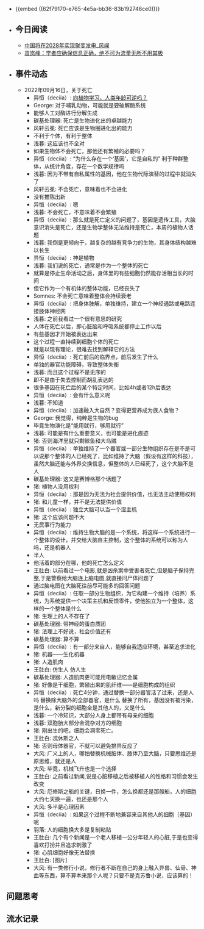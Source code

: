 - {{embed ((62f79170-e765-4e5a-bb36-83b192746ce0))}}
- ## 今日阅读
	- [中国将在2028年实现聚变发电_风闻](https://user.guancha.cn/main/content?id=850242)
	- [袁岚峰：学者应确保信息正确，绝不可为流量无所不用其极](https://www.guancha.cn/YuanLanFeng/2022_09_16_658106.shtml)
- ## 事件动态
	- 2022年09月16日，关于死亡
		- 异恒（deciia）:
		  [向植物学习，人类年龄可逆吗？](https://mp.weixin.qq.com/s/KQgC_0N-lCmBwbZoo3lvXw)
		- George:
		  对于哺乳动物，可能就是要破解酶系统
		- 能够人工对酶进行分解生成
		- 碳基处理器:
		  死亡是生物进化出的卓越能力
		- 风轩云冕:
		  死亡应该是生物圈进化出的能力
		- 不利于个体，有利于整体
		- 浅暮:
		  这应该也不全对
		- 如果生物体不会死亡，那他还有繁殖的必要吗？
		- 异恒（deciia）:
		  “为什么存在一个‘基因’，它是自私的”
		  利于种群整体，从统计角度，存在一个数学规律吗
		- 浅暮:
		  因为不带有自私属性的基因，他在生物代际演替的过程中就消失了
		- 风轩云冕:
		  不会死亡，意味着也不会进化
		- 没有推陈出新
		- 异恒（deciia）:
		  嗯
		- 浅暮:
		  不会死亡，不意味着不会繁殖
		- 异恒（deciia）:
		  那么就是死亡定义的问题了，基因是遗传工具，大脑意识消失是死亡，还是生物学整体无法维持是死亡，本周的植物人话题
		- 浅暮:
		  我倒是更倾向于，越复杂的越有竞争力的生物，其身体结构越难以长生
		- 异恒（deciia）:
		  神是植物
		- 浅暮:
		  我们说的死亡，通常是作为一个整体的死亡
		- 就算是停止生命活动之后，身体里的有些细胞仍然能存活相当长的时间
		- 但它作为一个有机体的整体功能，已经丧失了
		- Somnes:
		  不会死亡意味着整体会持续衰老
		- 异恒（deciia）:
		  把身体肢解，单独维持，建立一个神经通路或电路连接肢体神经网
		- 浅暮:
		  之前我看过一个很有意思的研究
		- 人体在死亡以后，即心脏脑和呼吸系统都停止工作以后
		- 有些基因才开始被表达出来
		- 这个过程一直持续到细胞个体的死亡
		- 就是以现有理论，很难去找到解释它的方法
		- 异恒（deciia）:
		  死亡前后的临界点，前后发生了什么
		- 单独的器官功能障碍，导致整体失衡
		- 浅暮:
		  而且这个过程不是无序的
		- 即不是由于失去控制而胡乱表达的
		- 很多基因在死亡后的某个特定时间，比如4h或者12h后表达
		- 异恒（deciia）:
		  会有什么意义呢
		- 浅暮:
		  不知道
		- 异恒（deciia）:
		  加速融入大自然？变得更营养成为族人食物？
		- George:
		  我觉得，纯粹是生物的bug
		- 毕竟生物演化是“能用就行，够用就行”
		- 浅暮:
		  可能是有什么重要意义，也可能是进化痕迹
		- 猪:
		  否则海洋里就只剩鲸鱼和大乌贼
		- 异恒（deciia）:
		  单独维持了一个器官或一部分生物组织存在是不是可以说那个整体的人已经死了，比如维持了大脑（假设有这样的科技），虽然大脑还能与外界交换信息，但整体的人已经死了，这个大脑不是人
		- 碳基处理器:
		  这又是赛博格那个话题了
		- 猪:
		  植物人没用权利
		- 异恒（deciia）:
		  那是因为无法为社会提供价值，也无法主动使用权利
		- 猪:
		  和儿童一样，并不是无法提供价值
		- 异恒（deciia）:
		  独立大脑可以当一个湿主机
		- 猪:
		  这个应该问题不大
		- 无民事行为能力
		- 异恒（deciia）:
		  维持生物大脑的是一个系统，将这样一个系统进行一个整体的设计，并交给大脑自主控制，这个整体的系统可以称为人吗，还是机器人
		- 半人
		- 他活着的部分在哪，他的死亡怎么定义
		- 王肚白:
		  以前看过一个电影,就是凶杀案中受害者死亡,但是脑子保持完整,于是警察给大脑连上脑电图,就直接问尸体问题了
		- 通过脑电图在大脑死往前尽可能多的回答问题
		- 异恒（deciia）:
		  任取一部分生物组织，为它构建一个维持（培养）系统，为系统提供一个决策主机和反馈零件，使他独立为一个整体，这样的一个整体是什么
		- 猪:
		  生理上的人不存在了
		- 碳基处理器:
		  带神经的蛋白质团
		- 猪:
		  法理上不好说，社会价值还有
		- 碳基处理器:
		  算不算
		- 异恒（deciia）:
		  有一部分来自人，能够自我适应环境，甚至追求进化
		- 猪:
		  机器——生化机器
		- 猪:
		  人造肌肉
		- 王肚白:
		  仿生人
		  仿人生
		- 碳基处理器:
		  人造肌肉更可能用电敏记忆金属
		- 猪:
		  好像是干细胞，繁殖出来的肌纤维——是细胞构成的组织
		- 异恒（deciia）:
		  死亡4分钟，通过替换一部分器官活了过来，还是人吗
		  替换除大脑外的全部器官，是什么
		  替换了所有，基因没有被污染，是什么，新分裂的细胞全是其他人的，又是什么
		- 浅暮:
		  一个冷知识，大部分人身上都带有母亲的细胞
		- 浅暮:
		  双胞胎大部分会混杂对方的细胞
		- 猪:
		  刚出生的吧，细胞会凋零死亡。
		- 王肚白:
		  忒休斯之人
		- 猪:
		  否则母体器官，不就可以避免排异反应了
		- 大风:
		  广义上的人，哪怕替换机械脏体、肢体乃至大脑，只要思维还是原思维，就还是人
		- 大风:
		  毕竟，机械飞升也是一个选择
		- 王肚白:
		  之前看过新闻,说是心脏移植之后被移植人的性格和习惯会发生改变
		- 大风:
		  厄修斯之船的关键，日换一件，怎么换都还是那艘船，人的细胞大约七天换一遍，也还是那个人
		- 大风:
		  多半是心理因素
		- 异恒（deciia）:
		  如果这个过程不断地兼容来自其他人的细胞（基因）呢
		- 羽落:
		  人的细胞换大多是复制粘贴
		- 王肚白:
		  几个有个新闻是一个老人移植一公分年轻人的心脏,于是也变得喜欢打扮并且追求刺激了
		- 猪:
		  心肌细胞好像无法替换
		- 王肚白:
		  [图片]
		- 大风:
		  有一类修行小说，修行者不断在自己的身上融入异兽、仙骨、神血等东西，算不算本来那个人呢？只要不是克苏鲁小说，应该算的！
## 问题思考
## 流水记录